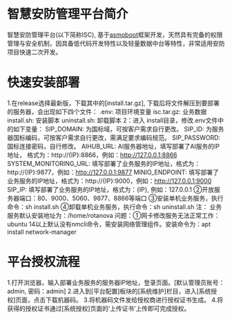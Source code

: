 # 智慧安防管理平台简介
 智慧安防管理平台(以下简称ISC), 基于[asmoboot](https://github.com\RotaNova\asmoboot)框架开发，天然具有完备的权限管理与安全机制，因具备低代码开发特性以及轻量数据中台等特性，非常适用安防项目快速二次开发。


# 快速安装部署
 1.在release选择最新版，下载其中的[install.tar.gz], 下载后将文件解压到要部署的服务器，会出现如下四个文件： 
 .env: 项目环境变量
 isc.tar.gz: 业务数据
 install.sh: 安装脚本
 uninstall.sh: 卸载脚本
 2：进入 install目录，修改.env文件中的如下变量：
 SIP_DOMAIN:  为国标域，可按客户需求自行更改。
 SIP_ID: 为服务器国标编码，可按客户需求自行更改，需满足要求编码规范。
 SIP_PASSWORD: 国标连接密码，自行修改。
 AIHUB_URL: AI服务器地址，填写部署了AI服务的IP地址， 格式为：http://{IP}:8866，例如：http://127.0.0.1:8866
 SYSTEM_MONITORING_URL:  填写部署了业务服务的IP地址，格式为：http://{IP}:9877，例如：http://127.0.0.1:9877
 MINIO_ENDPOINT: 填写部署了业务服务的IP地址，格式为：http://{IP}:9000，例如：http://127.0.0.1:9000
 SIP_IP: 填写部署了业务服务的IP地址，格式为：{IP},  例如：127.0.0.1
 ②开放服务器端口：80、9000、5060、9877、8866等端口
 ③安装单机业务服务，执行命令：sh install.sh
 ④卸载单机业务服务，执行命令：sh uninstall.sh
 注： 业务服务默认安装地址为：/home/rotanova
 问题：①网卡修改服务无法正常工作：ubuntu 14以上默认没有nmcli命令，需安装网络管理组件。安装命令为：apt install network-manager

# 平台授权流程
 1.打开浏览器，输入部署业务服务的服务器IP地址，登录页面。[默认管理员账号：admin, 密码：admin]
 2.进入到[平台配置]板块的[系统维护]栏目，进入[系统授权]页面，点击下载机器码。
 3.将机器码文件发给授权商进行授权证书生成。
 4.将获得的授权证书通过[系统授权]页面的‘上传证书’上传即可完成授权。

